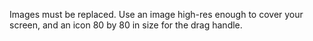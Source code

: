 Images must be replaced. Use an image high-res enough to cover your screen, and an icon 80 by 80 in size for the drag handle.
